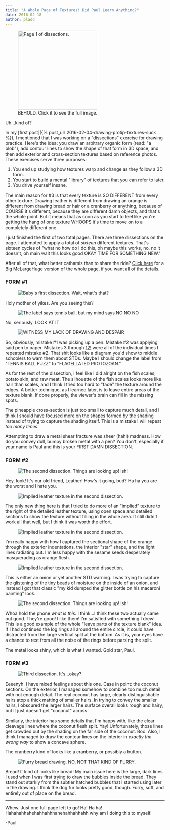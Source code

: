 ```yaml
---
title: "A Whole Page of Textures! Did Paul Learn Anything?"
date: 2016-02-18
author: pladd
---
```


<aside class="midtext-right">
    <figure>
        <a href="{{ site.url }}/assets/dissection1-whole.png" target="blank"><img alt="Page 1 of dissections." src="{{ site.url }}/assets/dissection1-whole.png" height="250px"/></a>
        <figcaption>BEHOLD. Click it to see the full image.</figcaption>
    </figure>
</aside>

Uh...kind of?

In my [first post]({% post_url 2016-02-04-drawing-protip-textures-suck %}), I mentioned that I was working on a "dissections" exercise for drawing practice. Here's the idea: you draw an arbitrary organic form (read: "a blob"), add contour lines to show the shape of that form in 3D space, and then add exterior and cross-section textures based on reference photos. These exercises serve three purposes:

1. You end up studying how textures warp and change as they follow a 3D form.
2. You start to build a mental "library" of textures that you can refer to later.
3. You drive yourself insane.<!--more-->

The main reason for #3 is that every texture is SO DIFFERENT from every other texture. Drawing leather is different from drawing an orange is different from drawing bread or hair or a cranberry or anything, because of COURSE it's different, because they are different damn objects, and that's the whole point. But it means that as soon as you start to feel like you're getting the hang of one texture WHOOPS it's time to move on to a completely different one.

I just finished the first of two total pages. There are three dissections on the page. I attempted to apply a total of _sixteen_ different textures. That's sixteen cycles of "what no how do I do this, oh maybe this works, no, no it doesn't, oh main wait this looks good OKAY TIME FOR SOMETHING NEW."

After all of that, what better catharsis than to share the ride? <a href="{{ site.url }}/assets/dissection1-whole-fullsize.png" target="blank">Click here</a> for a Big McLargeHuge version of the whole page, if you want all of the details.

### FORM #1 ###


<aside class="midtext-center">
    <figure>
        <img alt="Baby's first dissection. Wait, what's that?" src="{{ site.url }}/assets/dissection1-part1.png"/>
    </figure>
</aside>

Holy mother of yikes. Are you seeing this?

<aside class="midtext-center">
    <figure>
        <img alt="The label says tennis ball, but my mind says NO NO NO" src="{{ site.url }}/assets/dissection1-part1-tennis.png"/>
    </figure>
</aside>

No, seriously. LOOK AT IT

<aside class="midtext-center">
    <figure>
        <img alt="WITNESS MY LACK OF DRAWING AND DESPAIR" src="{{ site.url }}/assets/dissection1-part1-tennis-zoom.png"/>
    </figure>
</aside>

So, obviously, mistake #1 was picking up a pen. Mistake #2 was applying said pen to paper. Mistakes 3 through [12!](https://www.google.com/#q=12!) were all of the individual times I repeated mistake #2. That shit looks like a diagram you'd show to middle schoolers to warn them about STDs. Maybe I should change the label from "TENNIS BALL FUZZ" to "FLAGELLATED PROTOZOAN."

As for the rest of the dissection, I feel like I did alright on the fish scales, potato skin, and raw meat. The silhouette of the fish scales looks more like hair than scales, and I think I tried too hard to "fade" the texture around the edges. A better technique, as I learned later, is to leave entire areas of the texture blank. If done properly, the viewer's brain can fill in the missing spots.

The pineapple cross-section is just too small to capture much detail, and I think I should have focused more on the shapes formed _by_ the shading instead of trying to capture the shading itself. This is a mistake I will repeat _too many times_.

Attempting to draw a metal shear fracture was sheer (hah!) madness. How do you convey dull, bumpy broken metal with a pen? You don't, especially if your name is Paul and this is your FIRST DAMN DISSECTION.

### FORM #2 ###

<aside class="midtext-center">
    <figure>
        <img alt="The second dissection. Things are looking up! Ish!" src="{{ site.url }}/assets/dissection1-part2.png"/>
    </figure>
</aside>

Hey, look! It's our old friend, Leather! How's it going, bud? Ha&nbsp;ha you are the worst and I hate you.

<aside class="midtext-center">
    <figure>
        <img alt="Implied leather texture in the second dissection." src="{{ site.url }}/assets/dissection1-part2-implied-leather.png"/>
    </figure>
</aside>

The only new thing here is that I tried to do more of an "implied" texture to the right of the detailed leather texture, using open space and detailed sections to show the texture without filling in the whole area. It still didn't work all that well, but I think it was worth the effort.

<aside class="midtext-center">
    <figure>
        <img alt="Implied leather texture in the second dissection." src="{{ site.url }}/assets/dissection1-part2-orange.png"/>
    </figure>
</aside>

I'm really happy with how I captured the sectional shape of the orange through the exterior indentations, the interior "star" shape, and the light lines radiating out. I'm less happy with the sesame seeds desperately masquerading as orange flesh.

<aside class="midtext-center">
    <figure>
        <img alt="Implied leather texture in the second dissection." src="{{ site.url }}/assets/dissection1-part2-onion.png"/>
    </figure>
</aside>

This is either an onion or yet another STD warning. I was trying to capture the glistening of the tiny beads of moisture on the inside of an onion, and instead I got that classic "my kid dumped the glitter bottle on his macaroni painting" look.

<aside class="midtext-center">
    <figure>
        <img alt="The second dissection. Things are looking up! Ish!" src="{{ site.url }}/assets/dissection1-part2-metal-log.png"/>
    </figure>
</aside>

Whoa hold the phone _what is this._ I think...I think these two actually came out good. They're good! I like them! I'm satisfied with something I drew! This is a good example of the whole "leave parts of the texture blank" idea. If I had continued the log rings all around the entire circle, it could have distracted from the large vertical split at the bottom. As it is, your eyes have a chance to rest from all the noise of the rings before parsing the split.

The metal looks shiny, which is what I wanted. Gold star, Paul.

### FORM #3 ###

<aside class="midtext-center">
    <figure>
        <img alt="Third dissection. It's...okay?" src="{{ site.url }}/assets/dissection1-part3.png"/>
    </figure>
</aside>

Eeeenyh. I have mixed feelings about this one. Case in point: the coconut sections. On the exterior, I managed somehow to combine too much detail with not enough detail. The real coconut has large, clearly distinguishable hairs atop a thick matting of smaller hairs. In trying to convey the smaller hairs, I obscured the larger hairs. The surface overall looks rough and hairy, but it just doesn't get "coconut" across.

Similarly, the interior has some details that I'm happy with, like the clear cleavage lines where the coconut flesh split. Yay! Unfortunately, those lines get crowded out by the shading on the far side of the coconut. Boo. Also, I think I managed to draw the contour lines on the interior in _exactly the wrong way_ to show a concave sphere.

The cranberry kind of looks like a cranberry, or possibly a button.

<aside class="midtext-center">
    <figure>
        <img alt="Furry bread drawing. NO, NOT THAT KIND OF FURRY." src="{{ site.url }}/assets/dissection1-part3-bread-fur.png"/>
    </figure>
</aside>

Bread! It kind of looks like bread! My main issue here is the large, dark lines I used when I was first trying to draw the bubbles inside the bread. They stand out starkly from the subtler hatched bubbles that I started using later in the drawing. I think the dog fur looks pretty good, though. Furry, soft, and entirely out of place on the bread.

--------------

Whew. Just one full page left to go! Ha! Ha ha! Hahahahhahehahhahhhahehahhahhahh why am I doing this to myself.

-Paul